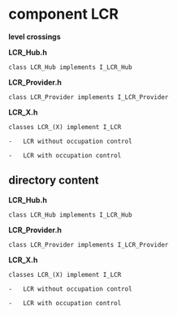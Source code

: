 # component LCR
**level crossings**

**LCR_Hub.h**
```
class LCR_Hub implements I_LCR_Hub
```

**LCR_Provider.h**
```
class LCR_Provider implements I_LCR_Provider
```

**LCR_X.h**
```
classes LCR_(X) implement I_LCR

-   LCR without occupation control

-   LCR with occupation control
```


## directory content

**LCR_Hub.h**
```
class LCR_Hub implements I_LCR_Hub
```

**LCR_Provider.h**
```
class LCR_Provider implements I_LCR_Provider
```

**LCR_X.h**
```
classes LCR_(X) implement I_LCR

-   LCR without occupation control

-   LCR with occupation control
```
